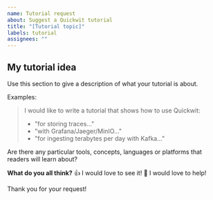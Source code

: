 ```yaml
---
name: Tutorial request
about: Suggest a Quickwit tutorial
title: "[Tutorial topic]"
labels: tutorial
assignees: ""
---
```


<!--

Hi 👋, thank you for submitting a tutorial to Quickwit!

Don't forget to replace the title of this issue with a short
sentence that describes the topic of your tutorial!

-->

## My tutorial idea

Use this section to give a description of what your tutorial is about.

Examples:

> I would like to write a tutorial that shows how to use Quickwit:
>
> - "for storing traces..."
> - "with Grafana/Jaeger/MinIO..."
> - "for ingesting terabytes per day with Kafka..."

Are there any particular tools, concepts, languages or platforms that readers
will learn about?

**What do you all think?**
👍 I would love to see it!
🚀 I would love to help!

Thank you for your request!
